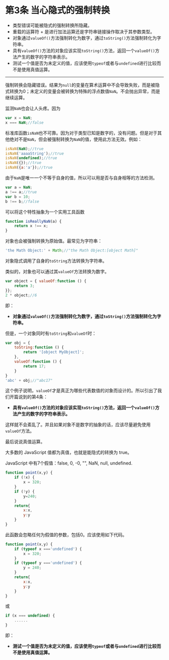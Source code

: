 # 第3条 当心隐式的强制转换

* 类型错误可能被隐式的强制转换所隐藏。
* 重载的运算符 + 是进行加法运算还是字符串链接操作取决于其参数类型。
* 对象通过`valueOf()`方法强制转化为数字，通过`toString()`方法强制转化为字符串。
* 具有`valueOf()`方法的对象应该实现`toString()`方法，返回一个`valueOf()`方法产生的数字的字符串表示。
* 测试一个值是否为未定义的值，应该使用`typeof`或者与`undefined`进行比较而不是使用真值运算。

---

强制转换会隐藏错误。结果为`null`的变量在算术运算中不会导致失败，而是被隐式转换为0；未定义的变量会被转换为特殊的浮点数值`NaN`。不会抛出异常，而是继续运算。

监测`NaN`也会让人头疼。因为

```js
var x = NaN;
x === NaN;//false
```

标准库函数`isNaN`也不可靠。因为对于类型已知是数字的，没有问题。但是对于其他绝对不是`NaN`，但会被强制转换为`NaN`的值，使用此方法无效。例如：

```js
isNaN(NaN);//true
isNaN('aaaaString');//true
isNaN(undefined);//true
isNaN({});//true
isNaN({a:'a'});//true
```

由于`NaN`是唯一一个不等于自身的值，所以可以用是否与自身相等的方法检测。

```js
var a = NaN;
a !== a;//true
var b = 10;
b !== b;//false
```

可以将这个特性抽象为一个实用工具函数

```js
function isReallyNaN(a) {
    return x !== x;
}
```

对象也会被强制转换为原始值。最常见为字符串：

```js
'the Math Object:' + Math;//"the Math Object:[object Math]"
```

对象隐式调用了自身的`toString`方法转换为字符串。

类似的，对象也可以通过其`valueOf`方法转换为数字。

```js
var object = { valueOf:function () {
    return 3;
}};
2 * object;//6
```

即：
* **对象通过`valueOf()`方法强制转化为数字，通过`toString()`方法强制转化为字符串。**

但是，一个对象同时有`toString`和`valueOf`时：

```js
var obj = {
    toString:function () {
        return '[object MyObject]';
    },
    valueOf:function () {
        return 17;
    }
}
'abc' + obj;//"abc17"
```

这个例子说明，`valueOf`才是真正为哪些代表数值的对象而设计的。所以引出了我们开篇说到的第4条：
* **具有`valueOf()`方法的对象应该实现`toString()`方法，返回一个`valueOf()`方法产生的数字的字符串表示。**

这样就不会紊乱了。并且如果对象不是数字的抽象的话，应该尽量避免使用`valueOf`方法。

最后说说真值运算。

大多数的 JavaScript 值都为真值，也就是能隐式的转换为 true。

JavaScript 中有7个假值：false, 0, -0, "", NaN, null, undefined.

```js
function point(x,y) {
    if (!x) {
        x = 320;
    }
    if (!y) {
        y=240;
    }
    return{
        x:x,
        y:y
    }
}
```

此函数会忽略任何为假值的参数，包括0。应该使用如下代码。

```js
function point(x,y) {
    if (typeof x ==='undefined') {
        x = 320;
    }
    if (typeof y ==='undefined') {
        y = 240;
    }
    return{
        x:x,
        y:y
    }
}
```

或

```js
if (x === undefined) {
    ......
}
```

即：
* **测试一个值是否为未定义的值，应该使用`typeof`或者与`undefined`进行比较而不是使用真值运算。**

